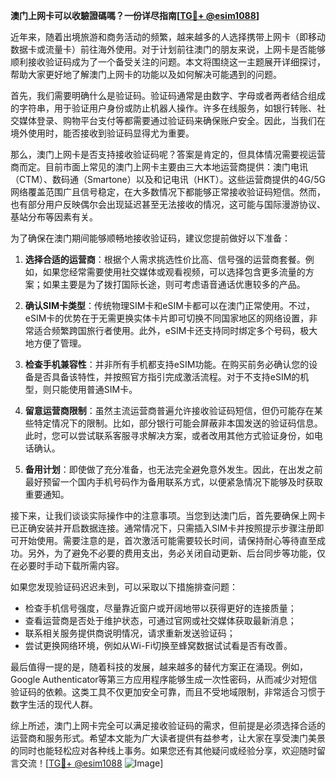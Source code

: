 **澳门上网卡可以收驗證碼嗎？一份详尽指南[[TG💪+ @esim1088](https://t.me/s/esim1088)]**

近年来，随着出境旅游和商务活动的频繁，越来越多的人选择携带上网卡（即移动数据卡或流量卡）前往海外使用。对于计划前往澳门的朋友来说，上网卡是否能够顺利接收验证码成为了一个备受关注的问题。本文将围绕这一主题展开详细探讨，帮助大家更好地了解澳门上网卡的功能以及如何解决可能遇到的问题。

首先，我们需要明确什么是验证码。验证码通常是由数字、字母或者两者结合组成的字符串，用于验证用户身份或防止机器人操作。许多在线服务，如银行转账、社交媒体登录、购物平台支付等都需要通过验证码来确保账户安全。因此，当我们在境外使用时，能否接收到验证码显得尤为重要。

那么，澳门上网卡是否支持接收验证码呢？答案是肯定的，但具体情况需要视运营商而定。目前市面上常见的澳门上网卡主要由三大本地运营商提供：澳门电讯（CTM）、数码通（Smartone）以及和记电讯（HKT）。这些运营商提供的4G/5G网络覆盖范围广且信号稳定，在大多数情况下都能够正常接收验证码短信。然而，也有部分用户反映偶尔会出现延迟甚至无法接收的情况，这可能与国际漫游协议、基站分布等因素有关。

为了确保在澳门期间能够顺畅地接收验证码，建议您提前做好以下准备：

1. **选择合适的运营商**：根据个人需求挑选性价比高、信号强的运营商套餐。例如，如果您经常需要使用社交媒体或观看视频，可以选择包含更多流量的方案；如果主要是为了拨打国际长途，则可考虑语音通话优惠较多的产品。
   
2. **确认SIM卡类型**：传统物理SIM卡和eSIM卡都可以在澳门正常使用。不过，eSIM卡的优势在于无需更换实体卡片即可切换不同国家地区的网络设置，非常适合频繁跨国旅行者使用。此外，eSIM卡还支持同时绑定多个号码，极大地方便了管理。

3. **检查手机兼容性**：并非所有手机都支持eSIM功能。在购买前务必确认您的设备是否具备该特性，并按照官方指引完成激活流程。对于不支持eSIM的机型，则只能使用普通SIM卡。

4. **留意运营商限制**：虽然主流运营商普遍允许接收验证码短信，但仍可能存在某些特定情况下的限制。比如，部分银行可能会屏蔽非本国发送的验证码信息。此时，您可以尝试联系客服寻求解决方案，或者改用其他方式验证身份，如电话确认。

5. **备用计划**：即使做了充分准备，也无法完全避免意外发生。因此，在出发之前最好预留一个国内手机号码作为备用联系方式，以便紧急情况下能够及时获取重要通知。

接下来，让我们谈谈实际操作中的注意事项。当您到达澳门后，首先要确保上网卡已正确安装并开启数据连接。通常情况下，只需插入SIM卡并按照提示步骤注册即可开始使用。需要注意的是，首次激活可能需要较长时间，请保持耐心等待直至成功。另外，为了避免不必要的费用支出，务必关闭自动更新、后台同步等功能，仅在必要时手动下载所需内容。

如果您发现验证码迟迟未到，可以采取以下措施排查问题：
- 检查手机信号强度，尽量靠近窗户或开阔地带以获得更好的连接质量；
- 查看运营商是否处于维护状态，可通过官网或社交媒体获取最新消息；
- 联系相关服务提供商说明情况，请求重新发送验证码；
- 尝试更换网络环境，例如从Wi-Fi切换至蜂窝数据试试看是否有改善。

最后值得一提的是，随着科技的发展，越来越多的替代方案正在涌现。例如，Google Authenticator等第三方应用程序能够生成一次性密码，从而减少对短信验证码的依赖。这类工具不仅更加安全可靠，而且不受地域限制，非常适合习惯于数字生活的现代人群。

综上所述，澳门上网卡完全可以满足接收验证码的需求，但前提是必须选择合适的运营商和服务形式。希望本文能为广大读者提供有益参考，让大家在享受澳门美景的同时也能轻松应对各种线上事务。如果您还有其他疑问或经验分享，欢迎随时留言交流！[[TG💪+ @esim1088](https://t.me/s/esim1088) ![Image](https://i.postimg.cc/4NQfJmqS/Snipaste-2025-05-13-00-14-12.png)]